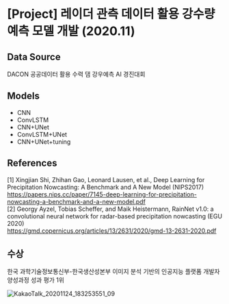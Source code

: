 # [Project] 레이더 관측 데이터 활용 강수량 예측 모델 개발 (2020.11)   
   
## Data Source   
DACON 공공데이터 활용 수력 댐 강우예측 AI 경진대회   

## Models   
- CNN   
- ConvLSTM   
- CNN+UNet   
- ConvLSTM+UNet   
- CNN+UNet+tuning   
      
## References   
[1] Xingjian Shi, Zhihan Gao, Leonard Lausen, et al., Deep Learning for Precipitation Nowcasting: A Benchmark and A New Model (NIPS2017)   
https://papers.nips.cc/paper/7145-deep-learning-for-precipitation-nowcasting-a-benchmark-and-a-new-model.pdf   
[2] Georgy Ayzel, Tobias Scheffer, and Maik Heistermann, RainNet v1.0: a convolutional neural network for radar-based precipitation nowcasting (EGU 2020)   
https://gmd.copernicus.org/articles/13/2631/2020/gmd-13-2631-2020.pdf   
   
## 수상
한국 과학기술정보통신부-한국생산성본부 이미지 분석 기반의 인공지능 플랫폼 개발자 양성과정 성과 평가 1위
   
![KakaoTalk_20201124_183253551_09](https://user-images.githubusercontent.com/69300064/105973360-ffbceb80-60cf-11eb-866e-75c2b04e22db.jpg)   
